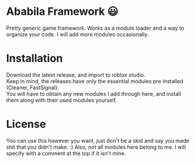 # Ababila Framework 😃
Pretty generic game framework. Works as a module loader and a way to organize your code.
I will add more modules occasionally.

# Installation
Download the latest release, and import to roblox studio.  
Keep in mind, the releases have only the essential modules pre installed (Cleaner, FastSignal).  
You will have to obtain any new modules I add through here, and install them along with their used modules yourself.  

# License
You can use this however you want, just don't be a skid and say you made shit that you didn't make. :)
Also, not all modules here belong to me. I will specify with a comment at the top if it isn't mine.
